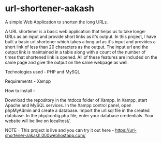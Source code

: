 # url-shortener-aakash
A simple Web Application to shorten the long URLs.

A URL shortener is a basic web application that helps us to take longer URLs as an input and provide short links as it's output. In this project, I have built a basic url shortener which takes a long url as it's input and provides a short link of less than 20 characters as the output. The input url and the output link is maintained in a table along with a count of the number of times that shortened link is opened. All of these features are included on the same page and give the output on the same webpage as well. 

Technologies used - PHP and MySQL

Requirements - Xampp

How to install - 

Download the repository in the htdocs folder of Xampp.
In Xampp, start Apache and MySQL services.
In the Xampp control panel, open phpMyAdmin and create a database.
Import the url.sql file in the created database.
In the php/config.php file, enter your database credentials.
Your website will be live on localhost/<project-folder-name>.
  
  
  NOTE - This project is live and you can try it out here - https://url-shortener-aakash.000webhostapp.com/
  
  
